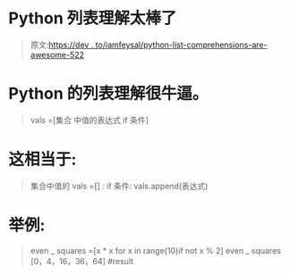 # Python 列表理解太棒了

> 原文:[https://dev . to/iamfeysal/python-list-comprehensions-are-awesome-522](https://dev.to/iamfeysal/python-list-comprehensions-are-awesome-522)

# [](#pythons-list-comprehensions-are-awesome)Python 的列表理解很牛逼。

> vals =[集合
> 中值的表达式
> if 条件]

# [](#this-is-equivalent-to)这相当于:

> 集合中值的 vals =[]
> :
> if 条件:
> vals.append(表达式)

# [](#example)举例:

> even _ squares =[x * x for x in range(10)if not x % 2]
> even _ squares
> [0，4，16，36，64] #result